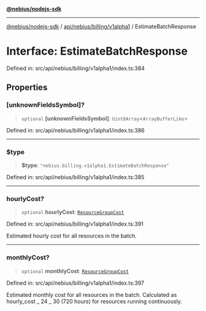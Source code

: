 [**@nebius/nodejs-sdk**](../../../../../README.md)

---

[@nebius/nodejs-sdk](../../../../../README.md) / [api/nebius/billing/v1alpha1](../README.md) / EstimateBatchResponse

# Interface: EstimateBatchResponse

Defined in: src/api/nebius/billing/v1alpha1/index.ts:384

## Properties

### \[unknownFieldsSymbol\]?

> `optional` **\[unknownFieldsSymbol\]**: `Uint8Array`\<`ArrayBufferLike`\>

Defined in: src/api/nebius/billing/v1alpha1/index.ts:386

---

### $type

> **$type**: `"nebius.billing.v1alpha1.EstimateBatchResponse"`

Defined in: src/api/nebius/billing/v1alpha1/index.ts:385

---

### hourlyCost?

> `optional` **hourlyCost**: [`ResourceGroupCost`](ResourceGroupCost.md)

Defined in: src/api/nebius/billing/v1alpha1/index.ts:391

Estimated hourly cost for all resources in the batch.

---

### monthlyCost?

> `optional` **monthlyCost**: [`ResourceGroupCost`](ResourceGroupCost.md)

Defined in: src/api/nebius/billing/v1alpha1/index.ts:397

Estimated monthly cost for all resources in the batch.
Calculated as hourly_cost _ 24 _ 30 (720 hours) for resources running continuously.
